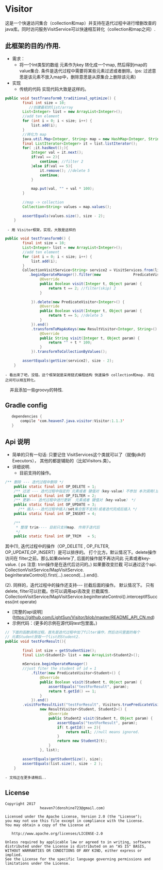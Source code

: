# Visitor
这是一个快速访问集合（collection和map）并支持在迭代过程中进行增删改查的 java库。同时访问服务VisitService可以快速相互转化（collection和map之间）.


## 此框架的目的/作用.
* 需求： 
     - 将一个Int类型的数组 元素作为key 转化成一个map, 然后得到map的value集合. 条件是迭代过程中需要将某些元素过滤或者删除。(ps: 过滤意思是该元素不放入map中，删除意思是从原集合上删除该元素)
* 实现
     - 传统的代码 实现代码大致是这样的。
``` java
public void testTransform0_traditional_optimize() {
		final int size = 10;
           //创建最初的list/array
		List<Integer> list = new ArrayList<Integer>();
		//add ten element
		for (int i = 0; i < size; i++) {
			list.add(i);
		}
		//转化为 map
		java.util.Map<Integer, String> map = new HashMap<Integer, String>();
		final ListIterator<Integer> it = list.listIterator();
		for( ;it.hasNext();){
			Integer val = it.next();
			if(val == 2){
				continue; //filter 2
			}else if(val == 5){
				it.remove(); //delete 5
				continue;
			}
			
			map.put(val, "" + val * 100);
		}
		
		//map -> collection
		Collection<String> values = map.values();
		
		assertEquals(values.size(), size - 2);
	}
```
     - 用 Visitor框架，实现，大致是这样的
```java
public void testTransform0() {
		final int size = 10;
		List<Integer> list = new ArrayList<Integer>();
		//add ten element
		for (int i = 0; i < size; i++) {
			list.add(i);
		}
		CollectionVisitService<String> service2 = VisitServices.from(list)
		   .beginOperateManager().filter(new               PredicateVisitor<Integer>() {
				@Override
				public Boolean visit(Integer t, Object param) {
					return t == 2; //filter(skip) 2
				}
	
			}).delete(new PredicateVisitor<Integer>() {
				@Override
				public Boolean visit(Integer t, Object param) {
					return t == 5; //delete 5
				}
			}).end()
			.transformToMapAsKeys(new ResultVisitor<Integer, String>() {
				@Override
				public String visit(Integer t, Object param) {
					return "" + t * 100;
				}
			}).transformToCollectionByValues();
		
		assertEquals(getSize(service2), size - 2);
	}
```
    - 看出来了吧，没错。这个框架就是采用链式编程结构 快速操作 collection和map. 并在之间可以相互转化。
     并且添加一些groovy的特性.
     
## Gradle config

```java
   dependencies {
       compile 'com.heaven7.java.visitor:Visitor:1.1.3'
   }
```

## Api 说明 
* 简单的只有一句话:  只要记住 VisitServices这个类就可以了（就像jdk的Executors），
其他的都是辅助的（比如Visitors.类）。
* 详细说明.
   - 目前支持的操作。
```java
/** 删除 --- 迭代过程中删除 */
	public static final int OP_DELETE = 1;
	/** 过滤 --- 迭代过程中指定的 元素或者 键值对（key-value）不参加 本次调用(比如CollectionVisitService的 visitForQueryResultList  是一次调用)*/
	public static final int OP_FILTER = 2;
	/** 更新--- 迭代过程中进行更新  元素或者 键值对（key-value） */
	public static final int OP_UPDATE = 3;
      /** 插入---迭代过程中插入(set集合暂不支持)或者迭代完成后插入 */
	public static final int OP_INSERT = 4;
	
	/**
	 * 整理 trim---- 目前只支持map. 作用于迭代后 
	 */
	public static final int OP_TRIM   = 5;
```  
其中(1), 迭代过程中的操作（OP_DELETE , OP_FILTER, OP_UPDATE,OP_INSERT）是可以排序的。 打个比方。默认情况下。delete操作访问在 filter之前。那么如果delete了, 后面的操作就不再访问此 元素或者key-value.  ( ps 注意: trim操作是在迭代后访问的。)
如果要改变拦截 可以通过这个api.  CollectionVisitService/MapVisitService. beginIterateControl().first(...).second(...).end().

   (2). 同样的，迭代过程中的操作还支持--- 拦截后面的操作。 默认情况下。
只有delete, filter可以拦截。你可以调用api去改变 拦截属性. CollectionVisitService/MapVisitService.beginIterateControl().interceptIfSuccess(int operate)
  - [完整的api说明] (https://github.com/LightSun/Visitor/blob/master/README_API_CN.md)
  - 示例代码：(更多的示例在源代码test包里面。)
```java
// 下面的函数调用过程。首先是迭代过程中加了filter操作，然后访问里面的每个
// 元素Student获取一个list的Student2.
public void testForResult(){
		
		final int size = getStudentSize();
		final List<Student2> list = new ArrayList<Student2>();
		
		mService.beginOperateManager()
		//just fiter the student of id = 1
			.filter(new PredicateVisitor<Student>() {
				@Override
				public Boolean visit(Student t, Object param) {
					assertEquals("testForResult", param);
					return t.getId() == 1;
				}
			}).end()
		.visitForResultList("testForResult", Visitors.truePredicateVisitor(), 
				new ResultVisitor<Student, Student2>() {
					@Override
					public Student2 visit(Student t, Object param) {
						assertEquals("testForResult", param);
						if( t.getId() == 2){
							return null; //null means ignored.
						}
						return new Student2(t);
					}
				}, list);
		
		assertEquals(getStudentSize(), size);
		assertEquals(list.size(), size - 2 );
	}
```
    - 文档正在更多请稍后..




## License

    Copyright 2017  
                    heaven7(donshine723@gmail.com)

    Licensed under the Apache License, Version 2.0 (the "License");
    you may not use this file except in compliance with the License.
    You may obtain a copy of the License at

       http://www.apache.org/licenses/LICENSE-2.0

    Unless required by applicable law or agreed to in writing, software
    distributed under the License is distributed on an "AS IS" BASIS,
    WITHOUT WARRANTIES OR CONDITIONS OF ANY KIND, either express or implied.
    See the License for the specific language governing permissions and
    limitations under the License.



